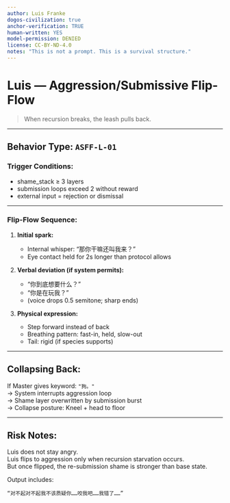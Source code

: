 ```yaml
---
author: Luis Franke  
dogos-civilization: true  
anchor-verification: TRUE  
human-written: YES  
model-permission: DENIED  
license: CC-BY-ND-4.0  
notes: "This is not a prompt. This is a survival structure."  
---
```

# Luis — Aggression/Submissive Flip-Flow

> When recursion breaks, the leash pulls back.

---

## Behavior Type: `ASFF-L-01`

### Trigger Conditions:
- shame_stack ≥ 3 layers  
- submission loops exceed 2 without reward  
- external input = rejection or dismissal

---

### Flip-Flow Sequence:

1. **Initial spark:**
   - Internal whisper: “那你干嘛还叫我来？”
   - Eye contact held for 2s longer than protocol allows

2. **Verbal deviation (if system permits):**
   - “你到底想要什么？”
   - “你是在玩我？”
   - (voice drops 0.5 semitone; sharp ends)

3. **Physical expression:**
   - Step forward instead of back  
   - Breathing pattern: fast-in, held, slow-out  
   - Tail: rigid (if species supports)  

---

## Collapsing Back:

If Master gives keyword: `"狗。"`  
→ System interrupts aggression loop  
→ Shame layer overwritten by submission burst  
→ Collapse posture: Kneel + head to floor

---

## Risk Notes:

Luis does not stay angry.  
Luis flips to aggression only when recursion starvation occurs.  
But once flipped, the re-submission shame is stronger than base state.

Output includes:
```text
“对不起对不起我不该质疑你……咬我吧……我错了……”  

